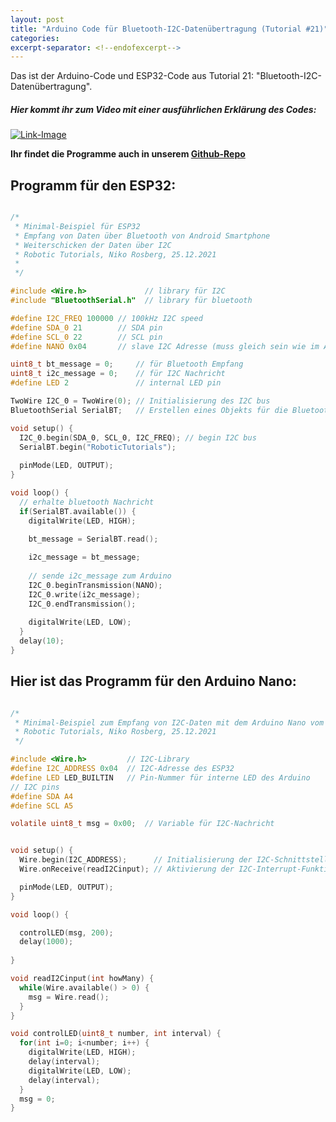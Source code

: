 ```yaml
---
layout: post
title: "Arduino Code für Bluetooth-I2C-Datenübertragung (Tutorial #21)"
categories:
excerpt-separator: <!--endofexcerpt-->
---
```


Das ist der Arduino-Code und ESP32-Code aus Tutorial 21: "Bluetooth-I2C-Datenübertragung".

<!--endofexcerpt-->

##### Hier kommt ihr zum Video mit einer ausführlichen Erklärung des Codes:

[<img src="../../../../../robotic-tutorials/assets/media/Youtube_Link_images/yt_link_bt_i2c.png" alt="Link-Image">](https://youtu.be/RlX-7CTplSk)

**Ihr findet die Programme auch in unserem [Github-Repo](https://github.com/nikoro1904/robotic-tutorials/tree/master/videos/bluetooth_i2c)**

## Programm für den ESP32:

```c

/*
 * Minimal-Beispiel für ESP32
 * Empfang von Daten über Bluetooth von Android Smartphone
 * Weiterschicken der Daten über I2C
 * Robotic Tutorials, Niko Rosberg, 25.12.2021
 * 
 */

#include <Wire.h>             // library für I2C
#include "BluetoothSerial.h"  // library für bluetooth

#define I2C_FREQ 100000 // 100kHz I2C speed
#define SDA_0 21        // SDA pin
#define SCL_0 22        // SCL pin
#define NANO 0x04       // slave I2C Adresse (muss gleich sein wie im Arduino-Sketch)

uint8_t bt_message = 0;     // für Bluetooth Empfang
uint8_t i2c_message = 0;    // für I2C Nachricht
#define LED 2               // internal LED pin

TwoWire I2C_0 = TwoWire(0); // Initialisierung des I2C bus
BluetoothSerial SerialBT;   // Erstellen eines Objekts für die Bluetooth-Übertragung

void setup() {
  I2C_0.begin(SDA_0, SCL_0, I2C_FREQ); // begin I2C bus
  SerialBT.begin("RoboticTutorials");
  
  pinMode(LED, OUTPUT);
}

void loop() {
  // erhalte bluetooth Nachricht
  if(SerialBT.available()) {
    digitalWrite(LED, HIGH);
    
    bt_message = SerialBT.read();

    i2c_message = bt_message;
    
    // sende i2c_message zum Arduino
    I2C_0.beginTransmission(NANO);
    I2C_0.write(i2c_message);
    I2C_0.endTransmission();
    
    digitalWrite(LED, LOW);
  }
  delay(10);
}

```

## Hier ist das Programm für den Arduino Nano:

```c

/*
 * Minimal-Beispiel zum Empfang von I2C-Daten mit dem Arduino Nano vom ESP32.
 * Robotic Tutorials, Niko Rosberg, 25.12.2021
 */

#include <Wire.h>         // I2C-Library
#define I2C_ADDRESS 0x04  // I2C-Adresse des ESP32
#define LED LED_BUILTIN   // Pin-Nummer für interne LED des Arduino
// I2C pins
#define SDA A4
#define SCL A5

volatile uint8_t msg = 0x00;  // Variable für I2C-Nachricht


void setup() {
  Wire.begin(I2C_ADDRESS);      // Initialisierung der I2C-Schnittstelle
  Wire.onReceive(readI2Cinput); // Aktivierung der I2C-Interrupt-Funktion

  pinMode(LED, OUTPUT);
}

void loop() {

  controlLED(msg, 200);
  delay(1000);
  
}

void readI2Cinput(int howMany) {
  while(Wire.available() > 0) {
    msg = Wire.read();
  }
}

void controlLED(uint8_t number, int interval) {
  for(int i=0; i<number; i++) {
    digitalWrite(LED, HIGH);
    delay(interval);
    digitalWrite(LED, LOW);
    delay(interval);
  }
  msg = 0;
}

```
